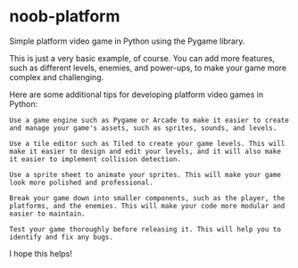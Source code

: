 # noob-platform

Simple platform video game in Python using the Pygame library.

This is just a very basic example, of course. You can add more features, such as different levels, enemies, and power-ups, to make your game more complex and challenging.

Here are some additional tips for developing platform video games in Python:

    Use a game engine such as Pygame or Arcade to make it easier to create and manage your game's assets, such as sprites, sounds, and levels.
    
    Use a tile editor such as Tiled to create your game levels. This will make it easier to design and edit your levels, and it will also make it easier to implement collision detection.
    
    Use a sprite sheet to animate your sprites. This will make your game look more polished and professional.
    
    Break your game down into smaller components, such as the player, the platforms, and the enemies. This will make your code more modular and easier to maintain.
    
    Test your game thoroughly before releasing it. This will help you to identify and fix any bugs.

I hope this helps!


